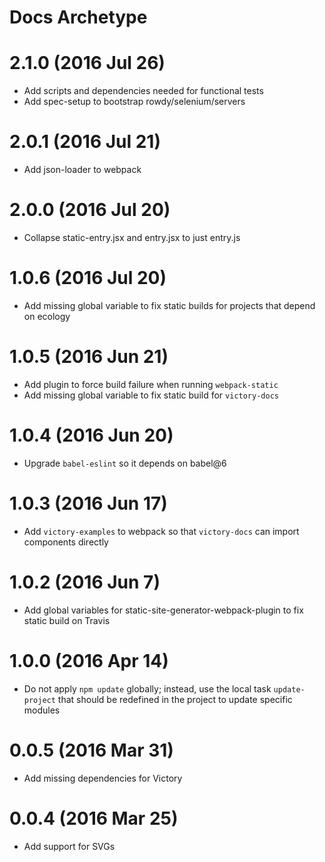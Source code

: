 # Docs Archetype

# 2.1.0 (2016 Jul 26)
  * Add scripts and dependencies needed for functional tests
  * Add spec-setup to bootstrap rowdy/selenium/servers

# 2.0.1 (2016 Jul 21)
  * Add json-loader to webpack

# 2.0.0 (2016 Jul 20)
  * Collapse static-entry.jsx and entry.jsx to just entry.js

# 1.0.6 (2016 Jul 20)
  * Add missing global variable to fix static builds for projects that depend on ecology

# 1.0.5 (2016 Jun 21)
  * Add plugin to force build failure when running `webpack-static`
  * Add missing global variable to fix static build for `victory-docs`

# 1.0.4 (2016 Jun 20)
  * Upgrade `babel-eslint` so it depends on babel@6

# 1.0.3 (2016 Jun 17)
  * Add `victory-examples` to webpack so that `victory-docs` can import components directly

# 1.0.2 (2016 Jun 7)
  * Add global variables for static-site-generator-webpack-plugin to fix static build on Travis

# 1.0.0 (2016 Apr 14)
  * Do not apply `npm update` globally; instead, use the local task `update-project` that should be redefined in the project to update specific modules

# 0.0.5 (2016 Mar 31)
  * Add missing dependencies for Victory

# 0.0.4 (2016 Mar 25)
  * Add support for SVGs
